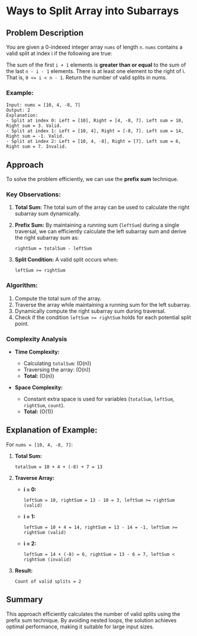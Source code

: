 # Ways to Split Array into Subarrays

## Problem Description

You are given a 0-indexed integer array `nums` of length `n`. `nums` contains a valid split at index i if the following are true:

The sum of the first `i + 1` elements is **greater than or equal** to the sum of the last `n - i - 1` elements.
There is at least one element to the right of i. That is, `0 <= i < n - 1`.
Return the number of valid splits in nums.

### Example:
```text
Input: nums = [10, 4, -8, 7]
Output: 2
Explanation:
- Split at index 0: Left = [10], Right = [4, -8, 7]. Left sum = 10, Right sum = 3. Valid.
- Split at index 1: Left = [10, 4], Right = [-8, 7]. Left sum = 14, Right sum = -1. Valid.
- Split at index 2: Left = [10, 4, -8], Right = [7]. Left sum = 6, Right sum = 7. Invalid.
```

## Approach
To solve the problem efficiently, we can use the **prefix sum** technique.

### Key Observations:
1. **Total Sum:**
   The total sum of the array can be used to calculate the right subarray sum dynamically.

2. **Prefix Sum:**
   By maintaining a running sum (`leftSum`) during a single traversal, we can efficiently calculate the left subarray sum and derive the right subarray sum as:
   
   ```
   rightSum = totalSum - leftSum
   ```

3. **Split Condition:**
   A valid split occurs when:
   
   ```
   leftSum >= rightSum
   ```

### Algorithm:
1. Compute the total sum of the array.
2. Traverse the array while maintaining a running sum for the left subarray.
3. Dynamically compute the right subarray sum during traversal.
4. Check if the condition `leftSum >= rightSum` holds for each potential split point.

### Complexity Analysis
- **Time Complexity:**
  - Calculating `totalSum`: \(O(n)\)
  - Traversing the array: \(O(n)\)
  - **Total:** \(O(n)\)

- **Space Complexity:**
  - Constant extra space is used for variables (`totalSum`, `leftSum`, `rightSum`, `count`).
  - **Total:** \(O(1)\)

## Explanation of Example:
For `nums = [10, 4, -8, 7]`:
1. **Total Sum:**
   ```
   totalSum = 10 + 4 + (-8) + 7 = 13
   ```

2. **Traverse Array:**
   - **i = 0:**
     ```
     leftSum = 10, rightSum = 13 - 10 = 3, leftSum >= rightSum (valid)
     ```
   - **i = 1:**
     ```
     leftSum = 10 + 4 = 14, rightSum = 13 - 14 = -1, leftSum >= rightSum (valid)
     ```
   - **i = 2:**
     ```
     leftSum = 14 + (-8) = 6, rightSum = 13 - 6 = 7, leftSum < rightSum (invalid)
     ```

3. **Result:**
   ```
   Count of valid splits = 2
   ```

## Summary
This approach efficiently calculates the number of valid splits using the prefix sum technique. By avoiding nested loops, the solution achieves optimal performance, making it suitable for large input sizes.
